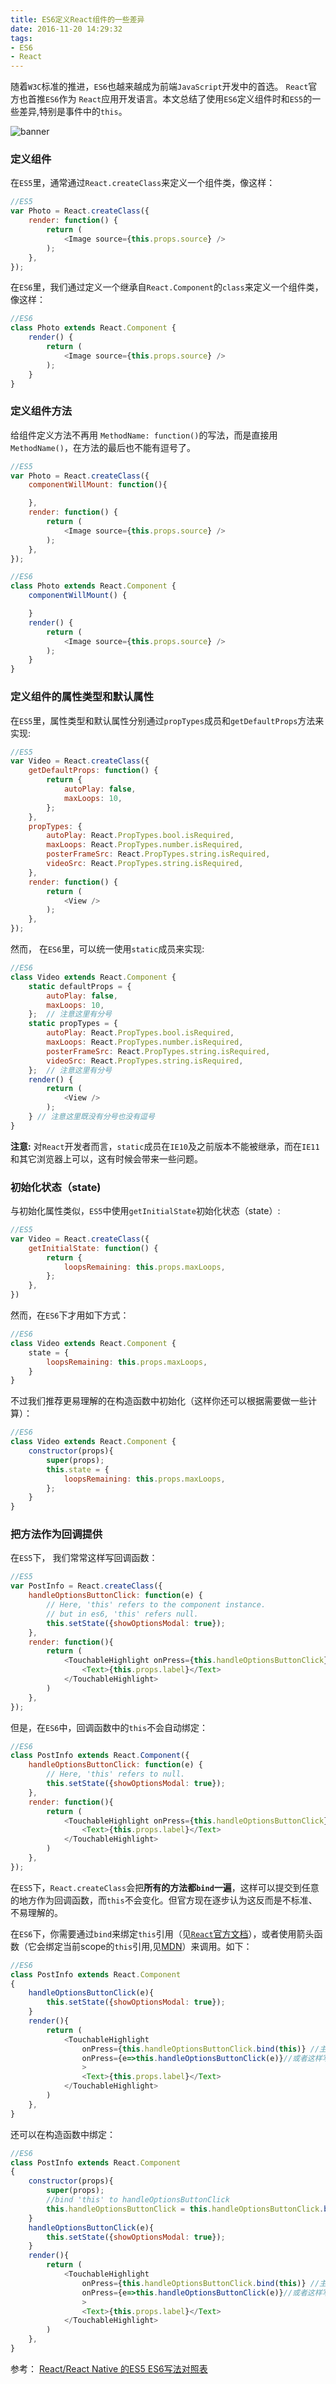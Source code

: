 ```yaml
---
title: ES6定义React组件的一些差异
date: 2016-11-20 14:29:32
tags:
- ES6
- React
---
```


随着`W3C`标准的推进，`ES6`也越来越成为前端`JavaScript`开发中的首选。 `React`官方也首推`ES6`作为 `React`应用开发语言。本文总结了使用`ES6`定义组件时和`ES5`的一些差异,特别是事件中的`this`。
<!--more-->
 ![banner](https://raw.githubusercontent.com/yandan66/yandan66.github.io/master/2016/11/20/20161120/banner.jpg)

### 定义组件
在`ES5`里，通常通过`React.createClass`来定义一个组件类，像这样：
```js
//ES5
var Photo = React.createClass({
    render: function() {
        return (
            <Image source={this.props.source} />
        );
    },
});
```

在`ES6`里，我们通过定义一个继承自`React.Component`的`class`来定义一个组件类，像这样：
```js
//ES6
class Photo extends React.Component {
    render() {
        return (
            <Image source={this.props.source} />
        );
    }
}
```

### 定义组件方法
给组件定义方法不再用 `MethodName: function()`的写法，而是直接用`MethodName()`，在方法的最后也不能有逗号了。
```js
//ES5 
var Photo = React.createClass({
    componentWillMount: function(){

    },
    render: function() {
        return (
            <Image source={this.props.source} />
        );
    },
});

//ES6
class Photo extends React.Component {
    componentWillMount() {

    }
    render() {
        return (
            <Image source={this.props.source} />
        );
    }
}
```

### 定义组件的属性类型和默认属性
在`ES5`里，属性类型和默认属性分别通过`propTypes`成员和`getDefaultProps`方法来实现:
```js
//ES5 
var Video = React.createClass({
    getDefaultProps: function() {
        return {
            autoPlay: false,
            maxLoops: 10,
        };
    },
    propTypes: {
        autoPlay: React.PropTypes.bool.isRequired,
        maxLoops: React.PropTypes.number.isRequired,
        posterFrameSrc: React.PropTypes.string.isRequired,
        videoSrc: React.PropTypes.string.isRequired,
    },
    render: function() {
        return (
            <View />
        );
    },
});
```

然而， 在`ES6`里，可以统一使用`static`成员来实现:
```js
//ES6
class Video extends React.Component {
    static defaultProps = {
        autoPlay: false,
        maxLoops: 10,
    };  // 注意这里有分号
    static propTypes = {
        autoPlay: React.PropTypes.bool.isRequired,
        maxLoops: React.PropTypes.number.isRequired,
        posterFrameSrc: React.PropTypes.string.isRequired,
        videoSrc: React.PropTypes.string.isRequired,
    };  // 注意这里有分号
    render() {
        return (
            <View />
        );
    } // 注意这里既没有分号也没有逗号
}
```
**注意:** 对`React`开发者而言，`static`成员在`IE10`及之前版本不能被继承，而在`IE11`和其它浏览器上可以，这有时候会带来一些问题。

### 初始化状态（state)
与初始化属性类似，`ES5`中使用`getInitialState`初始化状态（state）:
```js
//ES5 
var Video = React.createClass({
    getInitialState: function() {
        return {
            loopsRemaining: this.props.maxLoops,
        };
    },
})
```
然而，在`ES6`下才用如下方式：
```js
//ES6
class Video extends React.Component {
    state = {
        loopsRemaining: this.props.maxLoops,
    }
}
```

不过我们推荐更易理解的在构造函数中初始化（这样你还可以根据需要做一些计算）：
```js
//ES6
class Video extends React.Component {
    constructor(props){
        super(props);
        this.state = {
            loopsRemaining: this.props.maxLoops,
        };
    }
}
```

### 把方法作为回调提供
在`ES5`下， 我们常常这样写回调函数：
```js
//ES5
var PostInfo = React.createClass({
    handleOptionsButtonClick: function(e) {
        // Here, 'this' refers to the component instance.
        // but in es6, 'this' refers null.
        this.setState({showOptionsModal: true});
    },
    render: function(){
        return (
            <TouchableHighlight onPress={this.handleOptionsButtonClick}>
                <Text>{this.props.label}</Text>
            </TouchableHighlight>
        )
    },
});
```
但是，在`ES6`中，回调函数中的`this`不会自动绑定：
```js
//ES6
class PostInfo extends React.Component({
    handleOptionsButtonClick: function(e) {
        // Here, 'this' refers to null.
        this.setState({showOptionsModal: true});
    },
    render: function(){
        return (
            <TouchableHighlight onPress={this.handleOptionsButtonClick}>
                <Text>{this.props.label}</Text>
            </TouchableHighlight>
        )
    },
});
```

在`ES5`下，`React.createClass`会把**所有的方法都`bind`一遍**，这样可以提交到任意的地方作为回调函数，而`this`不会变化。但官方现在逐步认为这反而是不标准、不易理解的。

在`ES6`下，你需要通过`bind`来绑定`this`引用（见[`React`官方文档](https://facebook.github.io/react/docs/handling-events.html)），或者使用箭头函数（它会绑定当前scope的`this`引用,见[MDN](https://developer.mozilla.org/en-US/docs/Web/JavaScript/Reference/Functions/Arrow_functions)）来调用。如下：

```js
//ES6
class PostInfo extends React.Component
{
    handleOptionsButtonClick(e){
        this.setState({showOptionsModal: true});
    }
    render(){
        return (
            <TouchableHighlight 
                onPress={this.handleOptionsButtonClick.bind(this)} //主要这里
                onPress={e=>this.handleOptionsButtonClick(e)}//或者这样写
                >
                <Text>{this.props.label}</Text>
            </TouchableHighlight>
        )
    },
}
```

还可以在构造函数中绑定：
```js
//ES6
class PostInfo extends React.Component
{
    constructor(props){
        super(props);
        //bind 'this' to handleOptionsButtonClick
        this.handleOptionsButtonClick = this.handleOptionsButtonClick.bind(this);
    }
    handleOptionsButtonClick(e){
        this.setState({showOptionsModal: true});
    }
    render(){
        return (
            <TouchableHighlight 
                onPress={this.handleOptionsButtonClick.bind(this)} //主要这里
                onPress={e=>this.handleOptionsButtonClick(e)}//或者这样写
                >
                <Text>{this.props.label}</Text>
            </TouchableHighlight>
        )
    },
}
```

参考：
[React/React Native 的ES5 ES6写法对照表](http://bbs.reactnative.cn/topic/15/react-react-native-%E7%9A%84es5-es6%E5%86%99%E6%B3%95%E5%AF%B9%E7%85%A7%E8%A1%A8)
